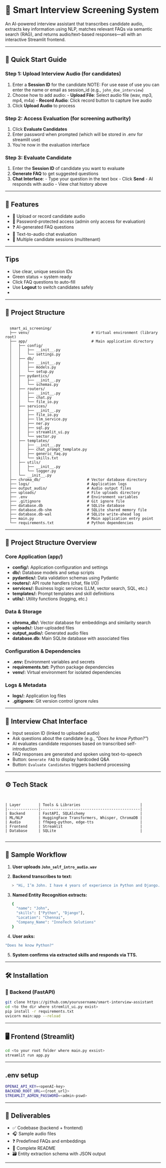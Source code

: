 # 🧠 Smart Interview Screening System

An AI-powered interview assistant that transcribes candidate audio, extracts key information using NLP, matches relevant FAQs via semantic search (RAG), and returns audio/text-based responses—all with an interactive Streamlit frontend.

---

## 📸 Quick Start Guide

### Step 1: Upload Interview Audio (for candidates)

  1. Enter a **Session ID** for the candidate
    NOTE: For use ease of use you can enter the name or email as session_id (e.g., `john_doe_interview`)
  2. Choose how to add audio:
    - **Upload File**: Select audio file (wav, mp3, mp4, m4a)
    - **Record Audio**: Click record button to capture live audio
  3. Click **Upload Audio** to process

### Step 2: Access Evaluation (for screening authority)

  1. Click **Evaluate Candidates** 
  2. Enter password when prompted (which will be stored in .env for streamlit use)
  3. You're now in the evaluation interface

### Step 3: Evaluate Candidate

  1. Enter the **Session ID** of candidate you want to evaluate
  2. **Generate FAQ** to get suggested questions
  3. **Chat Interface**:
    - Type your question in the text box
    - Click **Send** 
    - AI responds with audio
    - View chat history above


---


## 🚀 Features

  - 📁 Upload or record candidate audio
  - 🔐 Password-protected access (admin only access for evaluation)
  - ❓ AI-generated FAQ questions
  - 💬 Text-to-audio chat evaluation
  - 🔄 Multiple candidate sessions (multitenant)


---


## Tips

- Use clear, unique session IDs
- Green status = system ready
- Click FAQ questions to auto-fill
- Use **Logout** to switch candidates safely
-


---


## 📁 Project Structure

<pre><code>
  smart_ai_screening/
  ├── venv/                            # Virtual environment (library root)
  ├── app/                             # Main application directory
  │   ├── config/
  │   │   ├── __init__.py
  │   │   └── settings.py
  │   ├── db/
  │   │   ├── __init__.py
  │   │   ├── models.py
  │   │   └── setup.py
  │   ├── pydantics/
  │   │   ├── __init__.py
  │   │   └── schemas.py
  │   ├── routers/
  │   │   ├── __init__.py
  │   │   ├── chat.py
  │   │   └── file_io.py
  │   ├── services/
  │   │   ├── __init__.py
  │   │   ├── file_io.py
  │   │   ├── llm_service.py
  │   │   ├── ner.py
  │   │   ├── sql.py
  │   │   ├── streamlit_ui.py
  │   │   └── vector.py
  │   ├── templates/
  │   │   ├── __init__.py
  │   │   ├── chat_prompt_template.py
  │   │   ├── generic_faq.py
  │   │   └── skills.txt
  │   ├── utils/
  │   │   ├── __init__.py
  │   │   └── logger.py
  │   └── __init__.py
  ├── chroma_db/                     # Vector database directory
  ├── logs/                          # Application logs
  ├── output_audio/                  # Audio output files
  ├── uploads/                       # File uploads directory
  ├── .env                           # Environment variables
  ├── .gitignore                     # Git ignore file
  ├── database.db                    # SQLite database
  ├── database.db-shm                # SQLite shared memory file
  ├── database.db-wal                # SQLite write-ahead log
  ├── main.py                        # Main application entry point
  └── requirements.txt               # Python dependencies
</code></pre>


---


## 📁 Project Structure Overview

### Core Application (app/)

- **config/:** Application configuration and settings
- **db/:** Database models and setup scripts
- **pydantics/:** Data validation schemas using Pydantic
- **routers/:** API route handlers (chat, file I/O)
- **services/:** Business logic services (LLM, vector search, SQL, etc.)
- **templates/:** Prompt templates and skill definitions
- **utils/:** Utility functions (logging, etc.)

### Data & Storage

- **chroma_db/:** Vector database for embeddings and similarity search
- **uploads/:** User-uploaded files
- **output_audio/:** Generated audio files
- **database.db:** Main SQLite database with associated files

### Configuration & Dependencies

- **.env:** Environment variables and secrets
- **requirements.txt:** Python package dependencies
- **venv/:** Virtual environment for isolated dependencies

### Logs & Metadata

- **logs/:** Application log files
- **.gitignore:** Git version control ignore rules



---


## 💬 Interview Chat Interface

- Input session ID (linked to uploaded audio)
- Ask questions about the candidate (e.g., _"Does he know Python?"_)
- AI evaluates candidate responses based on transcribed self-introduction
- FAQ responses are generated and spoken using text-to-speech
- Button: `Generate FAQ` to display hardcoded Q&A
- Button: `Evaluate Candidates` triggers backend processing


---


## ⚙️ Tech Stack

<pre><code>

| Layer        | Tools & Libraries                           |
|--------------|---------------------------------------------|
| Backend      | FastAPI, SQLAlchemy                         |
| ML/NLP       | HuggingFace Transformers, Whisper, ChromaDB |
| Audio        | ffmpeg-python, edge-tts                     |
| Frontend     | Streamlit                                   |
| Database     | SQLite                                      |

</code></pre>


---


## 🧪 Sample Workflow

1. **User uploads `John_self_intro_audio.wav`**

2. **Backend transcribes to text:**
```bash
   > "Hi, I’m John. I have 4 years of experience in Python and Django..."
```

3. **Named Entity Recognition extracts:**

```bash
   {
     "name": "John",
     "skills": ["Python", "Django"],
     "Location": "Chennai",
     "Company_Name": "InnoTech Solutions"
   }
```

4. **User asks:**

```bash
"Does he know Python?"
```

5. **System confirms via extracted skills and responds via TTS.**


---


## 🛠️ Installation

### 🔧 Backend (FastAPI)
```bash
git clone https://github.com/yourusername/smart-interview-assistant
cd <to the dir where stremlit_ui.py exist>
pip install -r requirements.txt
uvicorn main:app --reload
```


---


## 🖥️ Frontend (Streamlit)

```bash
cd <to your root folder where main.py exsist>
streamlit run app.py
```


---


## .env setup

```bash
OPENAI_API_KEY=<openAI-key>
BACKEND_ROOT_URL=<{root_url}>
STREAMLIT_ADMIN_PASSWORD=<admin-pswd>
```


---


## 🧾 Deliverables

-  ✅ Codebase (backend + frontend)
-  🎧 Sample audio files
-  ❓ Predefined FAQs and embeddings
-  📖 Complete README
-  🗃️ Entity extraction schema with JSON output


---
